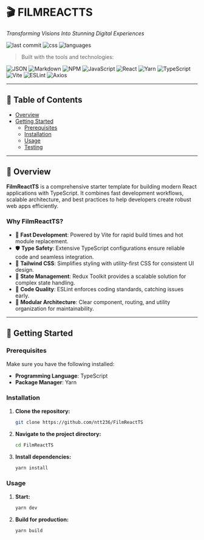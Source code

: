 # 🎬 FILMREACTTS

*Transforming Visions Into Stunning Digital Experiences*

![last commit](https://img.shields.io/badge/last%20commit-today-brightgreen)
![css](https://img.shields.io/badge/css-47.7%25-blue)
![languages](https://img.shields.io/badge/languages-4-informational)

> Built with the tools and technologies:

![JSON](https://img.shields.io/badge/-JSON-black?logo=json)
![Markdown](https://img.shields.io/badge/-Markdown-black?logo=markdown)
![NPM](https://img.shields.io/badge/-npm-red?logo=npm)
![JavaScript](https://img.shields.io/badge/-JavaScript-yellow?logo=javascript)
![React](https://img.shields.io/badge/-React-61DAFB?logo=react)
![Yarn](https://img.shields.io/badge/-Yarn-2C8EBB?logo=yarn)
![TypeScript](https://img.shields.io/badge/-TypeScript-007ACC?logo=typescript)
![Vite](https://img.shields.io/badge/-Vite-646CFF?logo=vite)
![ESLint](https://img.shields.io/badge/-ESLint-4B32C3?logo=eslint)
![Axios](https://img.shields.io/badge/-Axios-5A29E4?logo=axios)

---

## 📑 Table of Contents

- [Overview](#overview)
- [Getting Started](#getting-started)
  - [Prerequisites](#prerequisites)
  - [Installation](#installation)
  - [Usage](#usage)
  - [Testing](#testing)

---

## 📌 Overview

**FilmReactTS** is a comprehensive starter template for building modern React applications with TypeScript. It combines fast development workflows, scalable architecture, and best practices to help developers create robust web apps efficiently.

### Why FilmReactTS?

- 🚀 **Fast Development**: Powered by Vite for rapid build times and hot module replacement.
- 🛡️ **Type Safety**: Extensive TypeScript configurations ensure reliable code and seamless integration.
- 🎨 **Tailwind CSS**: Simplifies styling with utility-first CSS for consistent UI design.
- 🧠 **State Management**: Redux Toolkit provides a scalable solution for complex state handling.
- 🧹 **Code Quality**: ESLint enforces coding standards, catching issues early.
- 🧩 **Modular Architecture**: Clear component, routing, and utility organization for maintainability.

---

## 🚀 Getting Started

### Prerequisites

Make sure you have the following installed:

- **Programming Language**: TypeScript
- **Package Manager**: Yarn 

### Installation

1. **Clone the repository:**

   ```bash
   git clone https://github.com/ntt236/FilmReactTS
2. **Navigate to the project directory:**

   ```bash
   cd FilmReactTS
3. **Install dependencies:**

    ```bash
    yarn install
### Usage
1. **Start:**
    ```bash
    yarn dev
2. **Build for production:**
   ```bash
   yarn build
